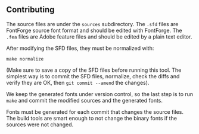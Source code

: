 Contributing
------------

The source files are under the `sources` subdirectory. The `.sfd` files are
FontForge source font format and should be edited with FontForge. The `.fea`
files are Adobe feature files and should be edited by a plain text editor.

After modifying the SFD files, they must be normalized with:

    make normalize

(Make sure to save a copy of the SFD files before running this tool. The
simplest way is to commit the SFD files, normalize, check the diffs and verify
they are OK, then `git commit --amend` the changes).

We keep the generated fonts under version control, so the last step is to run
`make` and commit the modified sources and the generated fonts.

Fonts must be generated for each commit that changes the source files. The
build tools are smart enough to not change the binary fonts if the sources were
not changed.
